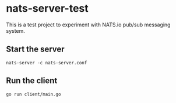# nats-server-test

This is a test project to experiment with NATS.io pub/sub messaging system.

## Start the server
`nats-server -c nats-server.conf`

## Run the client
`go run client/main.go`